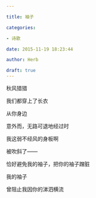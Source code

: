 ```yaml
---

title: 袖子

categories:

- 诗歌

date: 2015-11-19 18:23:44

author: Herb

draft: true
---
```


秋风猎猎

我们都穿上了长衣



从你身边

意外而，无路可退地经过时

我这弱不经风的身板啊

被吹斜了——

恰好避免我的袖子，把你的袖子蹭脏



我的袖子

曾阻止我因你的涕泗横流

